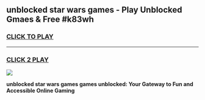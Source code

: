 
## unblocked star wars games - Play Unblocked Gmaes & Free #k83wh
<h3>
<a href="https://premium.freeplayer.one?title=unblocked_star_wars_games&ref=01M">CLICK TO PLAY</a></h3>
<hr>

<h3>
<a href="https://premium.freeplayer.one?title=unblocked_star_wars_games&ref=01M">CLICK 2 PLAY</a>
  
</h3>

<a href="https://premium.freeplayer.one?title=unblocked_star_wars_games&ref=01M"><img src="https://clearcache.store/games.png"></a>


**unblocked star wars games games unblocked: Your Gateway to Fun and Accessible Online Gaming**
